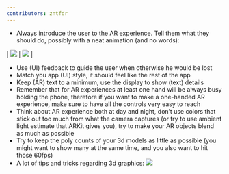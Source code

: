```yaml
---
contributors: zntfdr
---
```


- Always introduce the user to the AR experience. Tell them what they should do, possibly with a neat animation (and no words):

| ![][ar1Image] | ![][ar2Image] |

- Use (UI) feedback to guide the user when otherwise he would be lost
- Match you app (UI) style, it should feel like the rest of the app
- Keep (AR) text to a minimum, use the display to show (text) details 
- Remember that for AR experiences at least one hand will be always busy holding the phone, therefore if you want to make a one-handed AR experience, make sure to have all the controls very easy to reach
- Think about AR experience both at day and night, don’t use colors that stick out too much from what the camera captures (or try to use ambient light estimate that ARKit gives you), try to make your AR objects blend as much as possible
- Try to keep the poly counts of your 3d models as little as possible (you might want to show many at the same time, and you also want to hit those 60fps)
- A lot of tips and tricks regarding 3d graphics:
![][3dImage]

[ar1Image]: ../../../images/notes/wwdc18/805/ar1.png
[ar2Image]: ../../../images/notes/wwdc18/805/ar2.png
[3dImage]: ../../../images/notes/wwdc18/805/3d.png